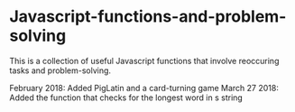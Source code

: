 # Javascript-functions-and-problem-solving

This is a collection of useful Javascript functions that involve reoccuring tasks and problem-solving.

February 2018: Added PigLatin and a card-turning game
March 27 2018: Added the function that checks for the longest word in s string
